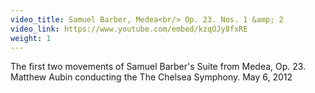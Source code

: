 ```yaml
---
video_title: Samuel Barber, Medea<br/> Op. 23. Nos. 1 &amp; 2
video_link: https://www.youtube.com/embed/kzqOJy8fxRE
weight: 1
---
```

The first two movements of Samuel Barber's Suite from Medea, Op. 23. Matthew Aubin conducting the The Chelsea Symphony. May 6, 2012
